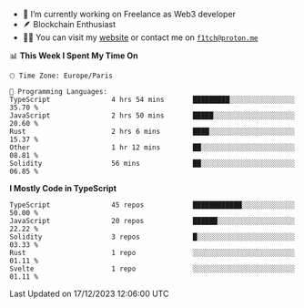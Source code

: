 - 🔭 I’m currently working on Freelance as Web3 developer
- 🪶 Blockchain Enthusiast
- 👨‍💻 You can visit my [website](https://f1tch.xyz) or contact me on [`f1tch@proton.me`](mailto:f1tch@proton.me)

<!--START_SECTION:waka-->
📊 **This Week I Spent My Time On** 

```text
🕑︎ Time Zone: Europe/Paris

💬 Programming Languages: 
TypeScript               4 hrs 54 mins       █████████░░░░░░░░░░░░░░░░   35.70 % 
JavaScript               2 hrs 50 mins       █████░░░░░░░░░░░░░░░░░░░░   20.60 % 
Rust                     2 hrs 6 mins        ████░░░░░░░░░░░░░░░░░░░░░   15.37 % 
Other                    1 hr 12 mins        ██░░░░░░░░░░░░░░░░░░░░░░░   08.81 % 
Solidity                 56 mins             ██░░░░░░░░░░░░░░░░░░░░░░░   06.85 % 
```

**I Mostly Code in TypeScript** 

```text
TypeScript               45 repos            ████████████░░░░░░░░░░░░░   50.00 % 
JavaScript               20 repos            ██████░░░░░░░░░░░░░░░░░░░   22.22 % 
Solidity                 3 repos             █░░░░░░░░░░░░░░░░░░░░░░░░   03.33 % 
Rust                     1 repo              ░░░░░░░░░░░░░░░░░░░░░░░░░   01.11 % 
Svelte                   1 repo              ░░░░░░░░░░░░░░░░░░░░░░░░░   01.11 % 
```




 Last Updated on 17/12/2023 12:06:00 UTC
<!--END_SECTION:waka-->
